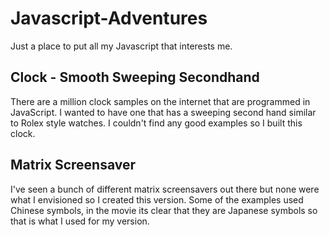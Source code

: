 # Javascript-Adventures
Just a place to put all my Javascript that interests me.

## Clock - Smooth Sweeping Secondhand
There are a million clock samples on the internet that are programmed in JavaScript. I wanted to have one that has a sweeping second hand similar to Rolex style watches. I couldn't find any good examples so I built this clock.

## Matrix Screensaver
I've seen a bunch of different matrix screensavers out there but none were what I envisioned so I created this version. Some of the examples used Chinese symbols, in the movie its clear that they are Japanese symbols so that is what I used for my version.
